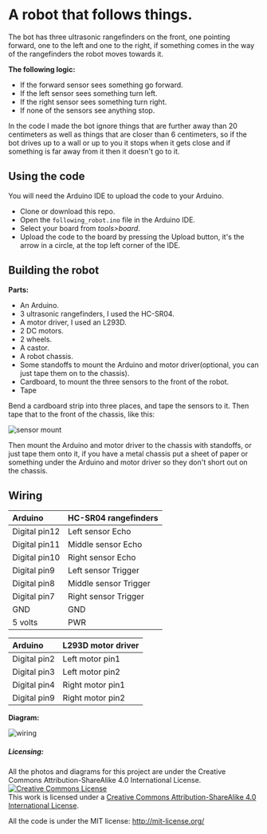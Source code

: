 # A robot that follows things.

The bot has three ultrasonic rangefinders on the front, one pointing forward,
one to the left and one to the right, if something comes in the way of the
rangefinders the robot moves towards it.

**The following logic:**

* If the forward sensor sees something go forward.
* If the left sensor sees something turn left.
* If the right sensor sees something turn right.
* If none of the sensors see anything stop.

In the code I made the bot ignore things that are further away than 20 centimeters
as well as things that are closer than 6 centimeters, so if the bot drives up to
a wall or up to you it stops when it gets close and if something is far away
from it then it doesn't go to it.


## Using the code
You will need the Arduino IDE to upload the code to your Arduino.

* Clone or download this repo.
* Open the `following_robot.ino` file in the Arduino IDE.
* Select your board from *tools>board*.
* Upload the code to the board by pressing the Upload button,
  it's the arrow in a circle, at the top left corner of the IDE.


## Building the robot

**Parts:**

* An Arduino.
* 3 ultrasonic rangefinders, I used the HC-SR04.
* A motor driver, I used an L293D.
* 2 DC motors.
* 2 wheels.
* A castor.
* A robot chassis.
* Some standoffs to mount the Arduino and motor driver(optional, you can just
  tape them on to the chassis).
* Cardboard, to mount the three sensors to the front of the robot.
* Tape


Bend a cardboard strip into three places, and tape the sensors to it.
Then tape that to the front of the chassis, like this:

![sensor mount](https://aaalearn.mystagingwebsite.com/wp-content/uploads/2018/05/mounting_sensors.jpg)


Then mount the Arduino and motor driver to the chassis with standoffs, or just tape
them onto it, if you have a metal chassis put a sheet of paper or something
under the Arduino and motor driver so they don't short out on the chassis.


## Wiring

| Arduino        | HC-SR04 rangefinders |
| :------------- | :------------------- |
| Digital pin12  | Left sensor Echo     |
| Digital pin11  | Middle sensor Echo   |
| Digital pin10  | Right sensor Echo    |
| Digital pin9   | Left sensor Trigger  |
| Digital pin8   | Middle sensor Trigger|
| Digital pin7   | Right sensor Trigger |
| GND            | GND                  |
| 5 volts        | PWR                  |


| Arduino        | L293D motor driver   |
| :------------- | :------------------- |
| Digital pin2   | Left motor pin1      |
| Digital pin3   | Left motor pin2      |
| Digital pin4   | Right motor pin1     |
| Digital pin9   | Right motor pin2     |

**Diagram:**

![wiring](https://aaalearn.mystagingwebsite.com/wp-content/uploads/2018/05/follower_diagram.png)


##### Licensing:

All the photos and diagrams for this project are under the Creative Commons Attribution-ShareAlike 4.0 International License.
<a rel="license" href="http://creativecommons.org/licenses/by-sa/4.0/"><img alt="Creative Commons License" style="border-width:0" src="https://i.creativecommons.org/l/by-sa/4.0/88x31.png" /></a><br />This work is licensed under a <a rel="license" href="http://creativecommons.org/licenses/by-sa/4.0/">Creative Commons Attribution-ShareAlike 4.0 International License</a>.

All the code is under the MIT license: http://mit-license.org/
